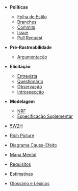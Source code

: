 * **Políticas**
  * [Folha de Estilo](https://github.com/Desenho2018-2/Main/wiki/Folha-de-Estilo)
  * [Branches](https://github.com/Desenho2018-2/Main/wiki/Branches)
  * [Commits](https://github.com/Desenho2018-2/Main/wiki/Commits)
  * [Issue](https://github.com/Desenho2018-2/Main/wiki/Issues)
  * [Pull Request](https://github.com/Desenho2018-2/Main/wiki/Pull-Request)

* **Pré-Rastreabilidade**
  * [Argumentação](https://github.com/Desenho2018-2/Main/wiki/Argumentação)

* **Elicitação**
  * [Entrevista]()
  * [Questionário]()
  * [Observação]()
  * [Introspecção]()

* **Modelagem**
  * [NRF]()
  * [Especificação Suplementar]()

* [5W2H]()
* [Rich Picture](https://github.com/Desenho2018-2/Main/wiki/Richpicture)
* [Diagrama Causa-Efeito]()
* [Mapa Mental]()
* [Requisitos]()
* [Estimativas]()
* [Glossário e Léxicos]()
